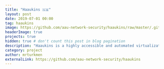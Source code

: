 ```yaml
---
title: "Haaukins 🇬🇧"
layout: post
date: 2019-07-01 00:00
tag: haaukins 
image: https://github.com/aau-network-security/haaukins/raw/master/.github/logo/blue240px.png
headerImage: true
projects: true
hidden: true # don't count this post in blog pagination
description: "Haaukins is a highly accessible and automated virtualization platform for security education"
category: project
author: mrturkmen
externalLink: https://github.com/aau-network-security/haaukins
---
```


